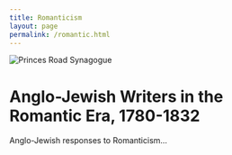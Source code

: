 ```yaml
---
title: Romanticism
layout: page
permalink: /romantic.html
---
```


<style>
img {
     max-width: 100%;
     height: auto;
}
</style>
<div class=img>
<img src="objects/princes-road.jpg"
     alt="Princes Road Synagogue"
     style="float: left; margin-right: 10px; padding-bottom:20px;" />  
</div>
&nbsp;

<!--![Le bouldevard des italiens de nuit (1853) by Domenico Ferri!](/objects/princes-road.jpg "Le bouldevard des italiens de nuit (1853) by Domenico Ferri") -->

# Anglo-Jewish Writers in the Romantic Era, 1780-1832

Anglo-Jewish responses to Romanticism...


